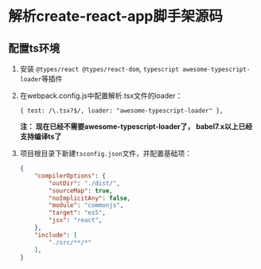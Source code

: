 # 解析create-react-app脚手架源码

## 配置ts环境

1. 安装 `@types/react @types/react-dom`, `typescript awesome-typescript-loader`等插件

2. 在webpack.config.js中配置解析.tsx文件的loader：

    `{ test: /\.tsx?$/, loader: "awesome-typescript-loader" },`

    **注： 现在已经不需要awesome-typescript-loader了， babel7.x以上已经支持编译ts了**


3. 项目根目录下新建`tsconfig.json`文件，并配置基础项：

    ```json
    {
        "compilerOptions": {
            "outDir": "./dist/",
            "sourceMap": true,
            "noImplicitAny": false,
            "module": "commonjs",
            "target": "es5",
            "jsx": "react",
        },
        "include": [
            "./src/**/*"
        ],
    }
    ```